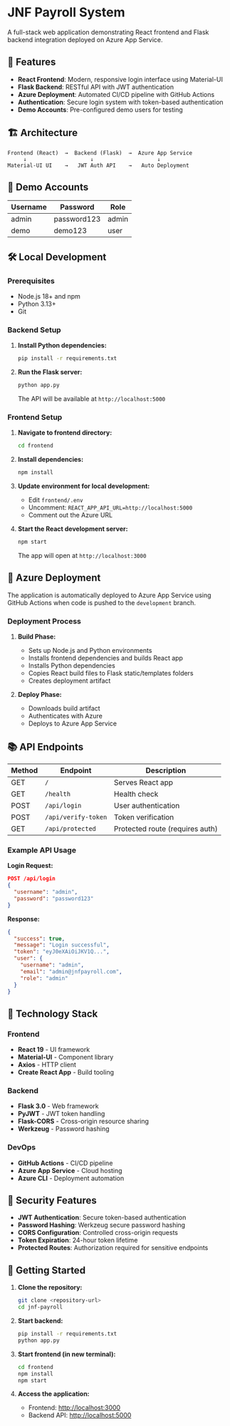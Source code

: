 # JNF Payroll System

A full-stack web application demonstrating React frontend and Flask backend integration deployed on Azure App Service.

## 🚀 Features

- **React Frontend**: Modern, responsive login interface using Material-UI
- **Flask Backend**: RESTful API with JWT authentication
- **Azure Deployment**: Automated CI/CD pipeline with GitHub Actions
- **Authentication**: Secure login system with token-based authentication
- **Demo Accounts**: Pre-configured demo users for testing

## 🏗️ Architecture

```
Frontend (React)  →  Backend (Flask)  →  Azure App Service
     ↓                    ↓                    ↓
Material-UI UI    →   JWT Auth API    →   Auto Deployment
```

## 🧪 Demo Accounts

| Username | Password    | Role  |
|----------|-------------|-------|
| admin    | password123 | admin |
| demo     | demo123     | user  |

## 🛠️ Local Development

### Prerequisites

- Node.js 18+ and npm
- Python 3.13+
- Git

### Backend Setup

1. **Install Python dependencies:**

   ```bash
   pip install -r requirements.txt
   ```

2. **Run the Flask server:**

   ```bash
   python app.py
   ```

   The API will be available at `http://localhost:5000`

### Frontend Setup

1. **Navigate to frontend directory:**

   ```bash
   cd frontend
   ```

2. **Install dependencies:**

   ```bash
   npm install
   ```

3. **Update environment for local development:**
   - Edit `frontend/.env`
   - Uncomment: `REACT_APP_API_URL=http://localhost:5000`
   - Comment out the Azure URL

4. **Start the React development server:**

   ```bash
   npm start
   ```

   The app will open at `http://localhost:3000`

## 🚀 Azure Deployment

The application is automatically deployed to Azure App Service using GitHub Actions when code is pushed to the `development` branch.

### Deployment Process

1. **Build Phase:**
   - Sets up Node.js and Python environments
   - Installs frontend dependencies and builds React app
   - Installs Python dependencies
   - Copies React build files to Flask static/templates folders
   - Creates deployment artifact

2. **Deploy Phase:**
   - Downloads build artifact
   - Authenticates with Azure
   - Deploys to Azure App Service

## 📚 API Endpoints

| Method | Endpoint | Description |
|--------|----------|-------------|
| GET | `/` | Serves React app |
| GET | `/health` | Health check |
| POST | `/api/login` | User authentication |
| POST | `/api/verify-token` | Token verification |
| GET | `/api/protected` | Protected route (requires auth) |

### Example API Usage

**Login Request:**

```json
POST /api/login
{
  "username": "admin",
  "password": "password123"
}
```

**Response:**

```json
{
  "success": true,
  "message": "Login successful",
  "token": "eyJ0eXAiOiJKV1Q...",
  "user": {
    "username": "admin",
    "email": "admin@jnfpayroll.com",
    "role": "admin"
  }
}
```

## 🔧 Technology Stack

### Frontend

- **React 19** - UI framework
- **Material-UI** - Component library
- **Axios** - HTTP client
- **Create React App** - Build tooling

### Backend

- **Flask 3.0** - Web framework
- **PyJWT** - JWT token handling
- **Flask-CORS** - Cross-origin resource sharing
- **Werkzeug** - Password hashing

### DevOps

- **GitHub Actions** - CI/CD pipeline
- **Azure App Service** - Cloud hosting
- **Azure CLI** - Deployment automation

## 🔐 Security Features

- **JWT Authentication**: Secure token-based authentication
- **Password Hashing**: Werkzeug secure password hashing
- **CORS Configuration**: Controlled cross-origin requests
- **Token Expiration**: 24-hour token lifetime
- **Protected Routes**: Authorization required for sensitive endpoints

## 🚀 Getting Started

1. **Clone the repository:**

   ```bash
   git clone <repository-url>
   cd jnf-payroll
   ```

2. **Start backend:**

   ```bash
   pip install -r requirements.txt
   python app.py
   ```

3. **Start frontend (in new terminal):**

   ```bash
   cd frontend
   npm install
   npm start
   ```

4. **Access the application:**
   - Frontend: <http://localhost:3000>
   - Backend API: <http://localhost:5000>
